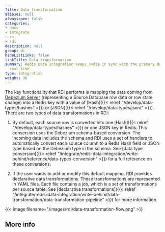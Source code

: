 ```yaml
---
Title: Data transformation
aliases: null
alwaysopen: false
categories:
- docs
- integrate
- rs
- rdi
description: null
group: di
hideListLinks: false
linkTitle: Data transformation
summary: Redis Data Integration keeps Redis in sync with the primary database in near
  real time.
type: integration
weight: 30
---
```


The key functionality that RDI performs is mapping the data coming from [Debezium Server](https://debezium.io/documentation/reference/stable/operations/debezium-server.html) (representing a Source Database row data or row state change) into a Redis key with a value of [Hash]({{< relref "/develop/data-types/hashes" >}}) or [JSON]({{< relref "/develop/data-types/json/" >}}).
There are two types of data transformations in RDI:

1. By default, each source row is converted into one [Hash]({{< relref "/develop/data-types/hashes" >}}) or one JSON key in Redis.
  This conversion uses the Debezium schema-based conversion. The incoming data includes the schema and RDI uses a set of handlers to automatically convert each source column to a Redis Hash field or JSON type based on the Debezium type in the schema. See
  [data type conversion]({{< relref "/integrate/redis-data-integration/write-behind/reference/data-types-conversion" >}})
  for a full reference on these conversions.

1. If the user wants to add or modify this default mapping, RDI provides declarative data transformations. These transformations are represented in YAML files. Each file contains a job, which is a set of transformations per source table. See
[declarative transformations]({{< relref "/integrate/redis-data-integration/write-behind/data-transformation/data-transformation-pipeline" >}}) for more information.

{{< image filename="/images/rdi/data-transformation-flow.png" >}}

## More info

